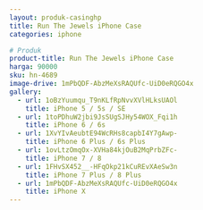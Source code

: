 ```yaml
---
layout: produk-casinghp
title: Run The Jewels iPhone Case
categories: iphone

# Produk
product-title: Run The Jewels iPhone Case
harga: 90000
sku: hn-4689
image-drive: 1mPbQDF-AbzMeXsRAQUfc-UiD0eRQGO4x
gallery:
  - url: 1oBzYuumqu_T9nKLfRpNvvXVlHLksUAOl
    title: iPhone 5 / 5s / SE
  - url: 1toPDhuW2jbi9JsSUgSJHy54WOX_Fqi1h
    title: iPhone 6 / 6s
  - url: 1XvYIvAeubtE94WcRHs8capbI4Y7gAwp-
    title: iPhone 6 Plus / 6s Plus
  - url: 1ovLtzOmqOx-XVHa84kjOuB2MqPrbZFc-
    title: iPhone 7 / 8
  - url: 1FHvSX452__-HFqOkp21kCuREvXAeSw3n
    title: iPhone 7 Plus / 8 Plus
  - url: 1mPbQDF-AbzMeXsRAQUfc-UiD0eRQGO4x
    title: iPhone X
---
```

